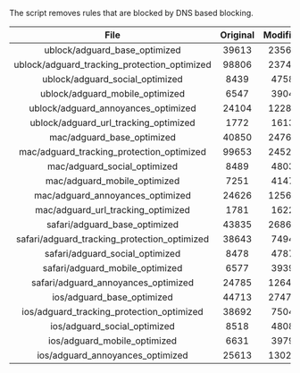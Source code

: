 The script removes rules that are blocked by DNS based blocking.


| File | Original | Modified |
|:----:|:-----:|:-----:|
| ublock/adguard_base_optimized | 39613 | 23561 |
| ublock/adguard_tracking_protection_optimized | 98806 | 23747 |
| ublock/adguard_social_optimized | 8439 | 4758 |
| ublock/adguard_mobile_optimized | 6547 | 3904 |
| ublock/adguard_annoyances_optimized | 24104 | 12280 |
| ublock/adguard_url_tracking_optimized | 1772 | 1613 |
| mac/adguard_base_optimized | 40850 | 24766 |
| mac/adguard_tracking_protection_optimized | 99653 | 24523 |
| mac/adguard_social_optimized | 8489 | 4803 |
| mac/adguard_mobile_optimized | 7251 | 4147 |
| mac/adguard_annoyances_optimized | 24626 | 12563 |
| mac/adguard_url_tracking_optimized | 1781 | 1622 |
| safari/adguard_base_optimized | 43835 | 26860 |
| safari/adguard_tracking_protection_optimized | 38643 | 7494 |
| safari/adguard_social_optimized | 8478 | 4787 |
| safari/adguard_mobile_optimized | 6577 | 3939 |
| safari/adguard_annoyances_optimized | 24785 | 12645 |
| ios/adguard_base_optimized | 44713 | 27471 |
| ios/adguard_tracking_protection_optimized | 38692 | 7504 |
| ios/adguard_social_optimized | 8518 | 4808 |
| ios/adguard_mobile_optimized | 6631 | 3979 |
| ios/adguard_annoyances_optimized | 25613 | 13027 |